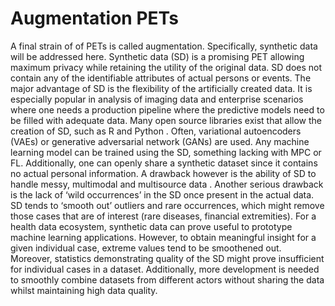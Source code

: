 # Augmentation PETs
A final strain of of PETs is called augmentation. Specifically, synthetic data will be addressed here. Synthetic data (SD) is a promising PET allowing maximum privacy while retaining the utility of the original data. SD does not contain any of the identifiable attributes of actual persons or events. The major advantage of SD is the flexibility of the artificially created data. It is especially popular in analysis of imaging data and enterprise scenarios where one needs a production pipeline where the predictive models need to be filled with adequate data. 
Many open source libraries exist that allow the creation of SD, such as R   and Python . Often, variational autoencoders (VAEs) or generative adversarial network (GANs) are used. 
Any machine learning model can be trained using the SD, something lacking with MPC or FL. Additionally, one can openly share a synthetic dataset since it contains no actual personal information. A drawback however is the ability of SD to handle messy, multimodal and multisource data . Another serious drawback is the lack of ‘wild occurrences’ in the SD once present in the actual data. SD tends to ‘smooth out’ outliers and rare occurrences, which might remove those cases that are of interest (rare diseases, financial extremities). 
For a health data ecosystem, synthetic data can prove useful to prototype machine learning applications. However, to obtain meaningful insight for a given individual case, extreme values tend to be smoothened out. Moreover, statistics demonstrating quality of the SD might prove insufficient for individual cases in a dataset. Additionally, more development is needed to smoothly combine datasets from different actors without sharing the data whilst maintaining high data quality.  
